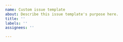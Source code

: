 ```yaml
---
name: Custom issue template
about: Describe this issue template's purpose here.
title: ''
labels: ''
assignees: ''

---
```


<!-- Please describe your idea -->


